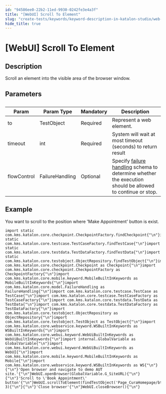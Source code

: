 ```yaml
---
id: "94586ee0-22b2-11ed-9930-0242fe3e4a3f"
title: "[WebUI] Scroll To Element"
slug: "create-tests/keywords/keyword-description-in-katalon-studio/web-ui-keywords/webui-scroll-to-element"
hide_title: true
---
```


# <a id="id_0" class="anchor_top_offset"/><a id="ariaid-title1" class="anchor_top_offset"/>[WebUI] Scroll To Element


## <a id="id_0__id_1" class="anchor_top_offset"/>Description

              
<p xmlns="http://www.w3.org/1999/xhtml" className="p">Scroll an element into the visible area of the browser   window.</p> 
      

## <a id="id_0__id_2" class="anchor_top_offset"/>Parameters

              
<table xmlns="http://www.w3.org/1999/xhtml" className="table anchor_top_offset" id="id_0__9f590707-421a-47b5-a217-5169c35af1cf"><caption /><thead className="thead"><tr className><th className="entry anchor_top_offset" id="id_0__9f590707-421a-47b5-a217-5169c35af1cf__entry__1">Param</th><th className="entry anchor_top_offset" id="id_0__9f590707-421a-47b5-a217-5169c35af1cf__entry__2">Param Type</th><th className="entry anchor_top_offset" id="id_0__9f590707-421a-47b5-a217-5169c35af1cf__entry__3">Mandatory</th><th className="entry anchor_top_offset" id="id_0__9f590707-421a-47b5-a217-5169c35af1cf__entry__4">Description</th></tr></thead><tbody className="tbody"><tr className><td className="entry" headers="id_0__9f590707-421a-47b5-a217-5169c35af1cf__entry__1 id_0__9f590707-421a-47b5-a217-5169c35af1cf__entry__2 id_0__9f590707-421a-47b5-a217-5169c35af1cf__entry__3 id_0__9f590707-421a-47b5-a217-5169c35af1cf__entry__4 ">to</td><td className="entry" headers="id_0__9f590707-421a-47b5-a217-5169c35af1cf__entry__1 id_0__9f590707-421a-47b5-a217-5169c35af1cf__entry__2 id_0__9f590707-421a-47b5-a217-5169c35af1cf__entry__3 id_0__9f590707-421a-47b5-a217-5169c35af1cf__entry__4 ">TestObject</td><td className="entry" headers="id_0__9f590707-421a-47b5-a217-5169c35af1cf__entry__1 id_0__9f590707-421a-47b5-a217-5169c35af1cf__entry__2 id_0__9f590707-421a-47b5-a217-5169c35af1cf__entry__3 id_0__9f590707-421a-47b5-a217-5169c35af1cf__entry__4 ">Required</td><td className="entry" headers="id_0__9f590707-421a-47b5-a217-5169c35af1cf__entry__1 id_0__9f590707-421a-47b5-a217-5169c35af1cf__entry__2 id_0__9f590707-421a-47b5-a217-5169c35af1cf__entry__3 id_0__9f590707-421a-47b5-a217-5169c35af1cf__entry__4 ">Represent a web element.</td></tr><tr className><td className="entry" headers="id_0__9f590707-421a-47b5-a217-5169c35af1cf__entry__1 id_0__9f590707-421a-47b5-a217-5169c35af1cf__entry__2 id_0__9f590707-421a-47b5-a217-5169c35af1cf__entry__3 id_0__9f590707-421a-47b5-a217-5169c35af1cf__entry__4 ">timeout</td><td className="entry" headers="id_0__9f590707-421a-47b5-a217-5169c35af1cf__entry__1 id_0__9f590707-421a-47b5-a217-5169c35af1cf__entry__2 id_0__9f590707-421a-47b5-a217-5169c35af1cf__entry__3 id_0__9f590707-421a-47b5-a217-5169c35af1cf__entry__4 ">int</td><td className="entry" headers="id_0__9f590707-421a-47b5-a217-5169c35af1cf__entry__1 id_0__9f590707-421a-47b5-a217-5169c35af1cf__entry__2 id_0__9f590707-421a-47b5-a217-5169c35af1cf__entry__3 id_0__9f590707-421a-47b5-a217-5169c35af1cf__entry__4 ">Required</td><td className="entry" headers="id_0__9f590707-421a-47b5-a217-5169c35af1cf__entry__1 id_0__9f590707-421a-47b5-a217-5169c35af1cf__entry__2 id_0__9f590707-421a-47b5-a217-5169c35af1cf__entry__3 id_0__9f590707-421a-47b5-a217-5169c35af1cf__entry__4 ">System will wait at most timeout (seconds) to return         result</td></tr><tr className><td className="entry" headers="id_0__9f590707-421a-47b5-a217-5169c35af1cf__entry__1 id_0__9f590707-421a-47b5-a217-5169c35af1cf__entry__2 id_0__9f590707-421a-47b5-a217-5169c35af1cf__entry__3 id_0__9f590707-421a-47b5-a217-5169c35af1cf__entry__4 ">flowControl</td><td className="entry" headers="id_0__9f590707-421a-47b5-a217-5169c35af1cf__entry__1 id_0__9f590707-421a-47b5-a217-5169c35af1cf__entry__2 id_0__9f590707-421a-47b5-a217-5169c35af1cf__entry__3 id_0__9f590707-421a-47b5-a217-5169c35af1cf__entry__4 ">FailureHandling</td><td className="entry" headers="id_0__9f590707-421a-47b5-a217-5169c35af1cf__entry__1 id_0__9f590707-421a-47b5-a217-5169c35af1cf__entry__2 id_0__9f590707-421a-47b5-a217-5169c35af1cf__entry__3 id_0__9f590707-421a-47b5-a217-5169c35af1cf__entry__4 ">Optional</td><td className="entry" headers="id_0__9f590707-421a-47b5-a217-5169c35af1cf__entry__1 id_0__9f590707-421a-47b5-a217-5169c35af1cf__entry__2 id_0__9f590707-421a-47b5-a217-5169c35af1cf__entry__3 id_0__9f590707-421a-47b5-a217-5169c35af1cf__entry__4 ">Specify <a className="xref" href="/docs/maintain/configure-failure-handling-settings-in-katalon-studio">failure handling</a> schema to         determine whether the execution should be allowed to continue or         stop.</td></tr></tbody></table> 
      

## <a id="id_0__id_3" class="anchor_top_offset"/>Example

              
<p xmlns="http://www.w3.org/1999/xhtml" className="p">You want to scroll to the position where 'Make Appointment'   button is exist.</p> 
              
<pre xmlns="http://www.w3.org/1999/xhtml" className="pre codeblock"><code>import static com.kms.katalon.core.checkpoint.CheckpointFactory.findCheckpoint{"\n"}import static com.kms.katalon.core.testcase.TestCaseFactory.findTestCase{"\n"}import static com.kms.katalon.core.testdata.TestDataFactory.findTestData{"\n"}import static com.kms.katalon.core.testobject.ObjectRepository.findTestObject{"\n"}import com.kms.katalon.core.checkpoint.Checkpoint as Checkpoint{"\n"}import com.kms.katalon.core.checkpoint.CheckpointFactory as CheckpointFactory{"\n"}import com.kms.katalon.core.mobile.keyword.MobileBuiltInKeywords as MobileBuiltInKeywords{"\n"}import com.kms.katalon.core.model.FailureHandling as FailureHandling{"\n"}import com.kms.katalon.core.testcase.TestCase as TestCase{"\n"}import com.kms.katalon.core.testcase.TestCaseFactory as TestCaseFactory{"\n"}import com.kms.katalon.core.testdata.TestData as TestData{"\n"}import com.kms.katalon.core.testdata.TestDataFactory as TestDataFactory{"\n"}import com.kms.katalon.core.testobject.ObjectRepository as ObjectRepository{"\n"}import com.kms.katalon.core.testobject.TestObject as TestObject{"\n"}import com.kms.katalon.core.webservice.keyword.WSBuiltInKeywords as WSBuiltInKeywords{"\n"}import com.kms.katalon.core.webui.keyword.WebUiBuiltInKeywords as WebUiBuiltInKeywords{"\n"}import internal.GlobalVariable as GlobalVariable{"\n"}import com.kms.katalon.core.webui.keyword.WebUiBuiltInKeywords as WebUI{"\n"}import com.kms.katalon.core.mobile.keyword.MobileBuiltInKeywords as Mobile{"\n"}import com.kms.katalon.core.webservice.keyword.WSBuiltInKeywords as WS{"\n"}{"\n"}'Open browser and navigate to demo AUT site.'{"\n"}WebUI.openBrowser(GlobalVariable.G_SiteURL){"\n"}{"\n"}'Scroll to \'Book Appointment\' button'{"\n"}WebUI.scrollToElement(findTestObject('Page_CuraHomepage/btn_MakeAppointment'), 3){"\n"}{"\n"}'Close browser'{"\n"}WebUI.closeBrowser(){"\n"}</code></pre> 
            
